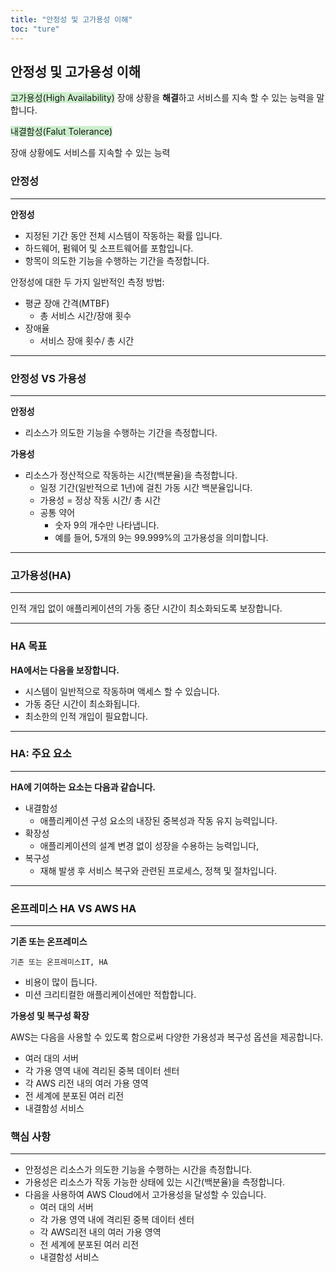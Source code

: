 ```yaml
---
title: "안정성 및 고가용성 이해"
toc: "ture"
---
```


## 안정성 및 고가용성 이해

<span style="background-color: #cceecc">고가용성(High Availability)</span>
장애 상황을 **해결**하고 서비스를 지속 할 수 있는 능력을 말합니다.

<span style="background-color: #cceecc">내결함성(Falut Tolerance)</span>

장애 상황에도 서비스를 지속할 수 있는 능력

### 안정성

---

**안정성**

- 지정된 기간 동안 전체 시스템이 작동하는 확률 입니다.
- 하드웨어, 펌웨어 및 소프트웨어를 포함입니다.
- 항목이 의도한 기능을 수행하는 기간을 측정합니다.

안정성에 대한 두 가지 일반적인 측정 방법:

- 평균 장애 간격(MTBF)
  - 총 서비스 시간/장애 횟수
- 장애율
  - 서비스 장애 횟수/ 총 시간

---

### 안정성 VS 가용성

---

**안정성**

- 리소스가 의도한 기능을 수행하는 기간을 측정합니다.

**가용성**

- 리소스가 정산적으로 작동하는 시간(백분율)을 측정합니다.
  - 일정 기간(일반적으로 1년)에 걸친 가동 시간 백분율입니다.
  - 가용성 = 정상 작동 시간/ 총 시간
  - 공통 약어
    - 숫자 9의 개수만 나타냅니다.
    - 예를 들어, 5개의 9는 99.999%의 고가용성을 의미합니다.

---

### 고가용성(HA)

---

인적 개입 없이 애플리케이션의 가동 중단 시간이 최소화되도록 보장합니다.

---

### HA 목표

**HA에서는 다음을 보장합니다.**

- 시스템이 일반적으로 작동하며 액세스 할 수 있습니다.
- 가동 중단 시간이 최소화됩니다.
- 최소한의 인적 개입이 필요합니다.

---

### HA: 주요 요소

---

**HA에 기여하는 요소는 다음과 같습니다.**

- 내결함성
  - 애플리케이션 구성 요소의 내장된 중복성과 작동 유지 능력입니다.
- 확장성
  - 애플리케이션의 설계 변경 없이 성장을 수용하는 능력입니다,
- 복구성
  - 재해 발생 후 서비스 복구와 관련된 프로세스, 정책 및 절차입니다.

---

### 온프레미스 HA VS AWS HA

---

**기존 또는 온프레미스**

`기존 또는 온프레미스IT, HA`

- 비용이 많이 듭니다.
- 미션 크리티컬한 애플리케이션에만 적합합니다.

**가용성 및 복구성 확장**

AWS는 다음을 사용할 수 있도록 함으로써 다양한 가용성과 복구성 옵션을 제공합니다.

- 여러 대의 서버
- 각 가용 영역 내에 격리된 중복 데이터 센터
- 각 AWS 리전 내의 여러 가용 영역
- 전 세계에 분포된 여러 리전
- 내결함성 서비스

### 핵심 사항

---

- 안정성은 리소스가 의도한 기능을 수행하는 시간을 측정합니다.
- 가용성은 리소스가 작동 가능한 상태에 있는 시간(백분율)을 측정합니다.
- 다음을 사용하여 AWS Cloud에서 고가용성을 달성할 수 있습니다.
  - 여러 대의 서버
  - 각 가용 영역 내에 격리된 중복 데이터 센터
  - 각 AWS리전 내의 여러 가용 영역
  - 전 세계에 분포된 여러 리전
  - 내결함성 서비스
